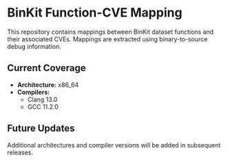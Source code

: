 # BinKit Function-CVE Mapping

This repository contains mappings between BinKit dataset functions and their associated CVEs. Mappings are extracted using binary-to-source debug information.

## Current Coverage

- **Architecture:** x86_64  
- **Compilers:**  
  - Clang 13.0  
  - GCC 11.2.0  

## Future Updates

Additional architectures and compiler versions will be added in subsequent releases.


